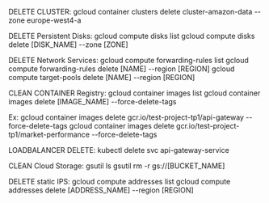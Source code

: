 DELETE CLUSTER:
gcloud container clusters delete cluster-amazon-data --zone europe-west4-a

DELETE Persistent Disks:
gcloud compute disks list
gcloud compute disks delete [DISK_NAME] --zone [ZONE]

DELETE Network Services:
gcloud compute forwarding-rules list
gcloud compute forwarding-rules delete [NAME] --region [REGION]
gcloud compute target-pools delete [NAME] --region [REGION]

CLEAN CONTAINER Registry:
gcloud container images list
gcloud container images delete [IMAGE_NAME] --force-delete-tags

Ex:
gcloud container images delete gcr.io/test-project-tp1/api-gateway --force-delete-tags
gcloud container images delete gcr.io/test-project-tp1/market-performance --force-delete-tags


LOADBALANCER DELETE:
kubectl delete svc api-gateway-service

CLEAN Cloud Storage:
gsutil ls
gsutil rm -r gs://[BUCKET_NAME]

DELETE static IPS:
gcloud compute addresses list
gcloud compute addresses delete [ADDRESS_NAME] --region [REGION]
